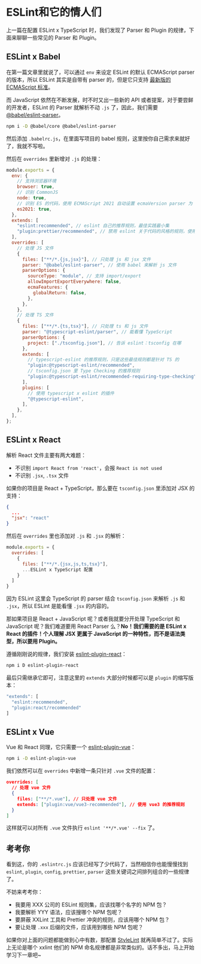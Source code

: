 # ESLint和它的情人们

上一篇在配置 ESLint x TypeScript 时，我们发现了 Parser 和 Plugin 的规律，下面来聊聊一些常见的 Parser 和 Plugin。

## ESLint x Babel

在第一篇文章里就说了，可以通过 `env` 来设定 ESLint 的默认 ECMAScript parser 的版本，所以 ESLint 其实是自带有 parser 的，但是它只支持 [最新版的 ECMAScript 标准](https://github.com/eslint/eslint/blob/a675c89573836adaf108a932696b061946abf1e6/README.md#what-about-experimental-features "ESLint parser 支持最新的 ECMAScript 标准")。

而 JavaScript 依然在不断发展，时不时又出一些新的 API 或者提案，对于要尝鲜的开发者，ESLint 的 Parser 就解析不动 `.js` 了，因此，我们需要 [@babel/eslint-parser](https://www.npmjs.com/package/@babel/eslint-parser)。

```sh
npm i -D @babel/core @babel/eslint-parser
```

然后添加 `.babelrc.js`，在里面写项目的 babel 规则，这里按你自己需求来就好了，我就不写啦。

然后在 `overrides` 里新增对 `.js` 的处理：

```js
module.exports = {
  env: {
    // 支持浏览器环境
    browser: true,
    // 识别 CommonJS
    node: true,
    // 识别 ES 的代码，使用 ECMAScript 2021 自动设置 ecmaVersion parser 为 12，
    es2021: true,
  },
  extends: [
    "eslint:recommended", // eslint 自己的推荐规则，最佳实践最小集
    "plugin:prettier/recommended", // 禁用 eslint 关于代码的风格的规则，使用 prettier 的风格
  ],
  overrides: [
    // 处理 JS 文件
    {
      files: ["**/*.{js,jsx}"], // 只处理 js 和 jsx 文件
      parser: "@babel/eslint-parser", // 使用 babel 来解析 js 文件
      parserOptions: {
        sourceType: "module", // 支持 import/export
        allowImportExportEverywhere: false,
        ecmaFeatures: {
          globalReturn: false,
        },
      },
    },
    // 处理 TS 文件
    {
      files: ["**/*.{ts,tsx}"], // 只处理 ts 和 js 文件
      parser: "@typescript-eslint/parser", // 能看懂 TypeScript
      parserOptions: {
        project: ["./tsconfig.json"], // 告诉 eslint：tsconfig 在哪
      },
      extends: [
        // typescript-eslint 的推荐规则，只是这些最佳规则都是针对 TS 的
        "plugin:@typescript-eslint/recommended",
        // tsconfig.json 里 Type Checking 的推荐规则
        "plugin:@typescript-eslint/recommended-requiring-type-checking",
      ],
      plugins: [
        // 使用 typescript x eslint 的插件
        "@typescript-eslint",
      ],
    },
  ],
};

```

## ESLint x React

解析 React 文件主要有两大难题：
* 不识别 `import React from 'react'`，会报 `React is not used`
* 不识别 `.jsx`, `.tsx` 文件

如果你的项目是 React + TypeScript，那么要在 `tsconfig.json` 里添加对 JSX 的支持：

```json
{
  ...
  "jsx": "react"
}
```

然后在 `overrides` 里也添加对 `.js` 和 `.jsx` 的解析：

```js
module.exports = {
  overrides: [
    {
      files: ["**/*.{jsx,js,ts,tsx}"],
      ...ESLint x TypeScript 配置
    }
  ]
}
```

因为 ESLint 这里会 TypeScript 的 parser 结合 `tsconfig.json` 来解析 `.js` 和 `.jsx`，所以 ESLint 是能看懂 `.jsx` 的内容的。

那如果项目是 React + JavaScript 呢？或者我就要分开处理 TypeScript 和 JavaScript 呢？我们难道要用 React Parser 么？**No！我们需要的是 ESLint x React 的插件！个人理解 JSX 更属于 JavaScript 的一种特性，而不是语法类型，所以要用 Plugin。**

遵循刚刚说的规律，我们安装 [eslint-plugin-react](https://www.npmjs.com/package/eslint-plugin-react)：

```sh
npm i D eslint-plugin-react
```

最后只需继承它即可，注意这里的 `extends` 大部分时候都可以是 `plugin` 的缩写版本：

```js
"extends": [
  "eslint:recommended",
  "plugin:react/recommended"
]
```

## ESLint x Vue

Vue 和 React 同理，它只需要一个 [eslint-plugin-vue](https://eslint.vuejs.org/)：

```sh
npm i -D eslint-plugin-vue
```

我们依然可以在 `overrides` 中新增一条只针对 `.vue` 文件的配置：

```json
overrides: [
  // 处理 vue 文件
  {
    files: ["**/*.vue"], // 只处理 vue 文件
    extends: ["plugin:vue/vue3-recommended"], // 使用 vue3 的推荐规则
  }
]
```

这样就可以对所有 `.vue` 文件执行 `eslint '**/*.vue' --fix` 了。

## 考考你

看到这，你的 `.eslintrc.js` 应该已经写了少代码了，当然相信你也能慢慢找到 `eslint`, `plugin`, `config`, `prettier`, `parser` 这些关键词之间排列组合的一些规律了。

不妨来考考你：
* 我要用 XXX 公司的 ESLint 规则集，应该找哪个名字的 NPM 包？
* 我要解析 YYY 语法，应该搜哪个 NPM 包呢？
* 要屏蔽 XXLint 工具和 Prettier 冲突的规则，应该用哪个 NPM 包？
* 要让处理 `.xxx` 后缀的文件，应该用到哪些 NPM 包呢？

如果你对上面的问题都能做到心中有数，那配置 [StyleLint](https://stylelint.io/user-guide/configure/) 就再简单不过了。实际上无论是哪个 xxlint 他们的 NPM 命名规律都是非常类似的。话不多出，马上开始学习下一章吧~
